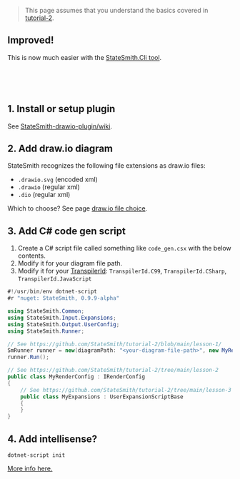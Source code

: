 > This page assumes that you understand the basics covered in [tutorial-2](https://github.com/StateSmith/tutorial-2).

## Improved!
This is now much easier with the [StateSmith.Cli tool](https://github.com/StateSmith/StateSmith/blob/main/src/StateSmith.Cli/README.md).

<br>
<br>
<br>

## 1. Install or setup plugin
See [StateSmith-drawio-plugin/wiki](https://github.com/StateSmith/StateSmith-drawio-plugin/wiki/).



## 2. Add draw.io diagram
StateSmith recognizes the following file extensions as draw.io files:
* `.drawio.svg` (encoded xml)
* `.drawio` (regular xml)
* `.dio` (regular xml)

Which to choose? See page [draw.io file choice](https://github.com/StateSmith/StateSmith/wiki/draw.io:-file-choice).


## 3. Add C# code gen script
1. Create a C# script file called something like `code_gen.csx` with the below contents. 
2. Modify it for your diagram file path.
3. Modify it for your [TranspilerId](https://github.com/StateSmith/StateSmith/blob/main/src/StateSmith/Runner/TranspilerId.cs): `TranspilerId.C99`, `TranspilerId.CSharp`, `TranspilerId.JavaScript`

```c#
#!/usr/bin/env dotnet-script
#r "nuget: StateSmith, 0.9.9-alpha"

using StateSmith.Common;
using StateSmith.Input.Expansions;
using StateSmith.Output.UserConfig;
using StateSmith.Runner;

// See https://github.com/StateSmith/tutorial-2/blob/main/lesson-1/
SmRunner runner = new(diagramPath: "<your-diagram-file-path>", new MyRenderConfig(), transpilerId: <your-chosen-transpiler>);
runner.Run();

// See https://github.com/StateSmith/tutorial-2/tree/main/lesson-2
public class MyRenderConfig : IRenderConfig
{
    // See https://github.com/StateSmith/tutorial-2/tree/main/lesson-3
    public class MyExpansions : UserExpansionScriptBase
    {
    }
}
```

## 4. Add intellisense?
```
dotnet-script init
```
[More info here.](https://github.com/StateSmith/StateSmith/wiki/Using-c%23-script-files-(.CSX)-instead-of-solutions-and-projects)